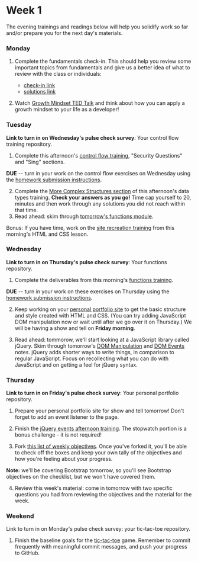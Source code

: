 # Week 1

The evening trainings and readings below will help you solidify work so far and/or prepare you for the next day's materials.

### Monday

1. Complete the fundamentals check-in. This should help you review some important topics from fundamentals and give us a better idea of what to review with the class or individuals:
   - [check-in link](https://docs.google.com/document/d/17TX-ZWr86cUe7HQwq--tLtINUkbC9ErLia57UsICPIw/edit?usp=sharing)
   - [solutions link](
https://docs.google.com/document/d/1Qy9zcYYXzFIsJe-guwe_44GbK_1Q_SolTuFbHvH95Ns/edit?usp=sharing
)

1. Watch [Growth Mindset TED Talk](https://www.youtube.com/watch?v=pN34FNbOKXc) and think about how you can apply a growth mindset to your life as a developer!



### Tuesday
**Link to turn in on Wednesday's pulse check survey**: Your control flow training repository.

1. Complete this afternoon's [control flow training](https://github.com/sf-wdi-34/js-control-flow-training/), "Security Questions" and "Sing" sections.  

  **DUE** -- turn in your work on the control flow exercises on Wednesday using the [homework submission instructions](https://github.com/sf-wdi-34/schedule/blob/master/how-to/submit-hw.md).

2. Complete the [More Complex Structures section](https://github.com/sf-wdi-34/js-data-types-training#more-complex-structures) of this afternoon's data types training. **Check your answers as you go!** Time cap yourself to 20, minutes and then work through any solutions you did not reach within that time.
2. Read ahead: skim through [tomorrow's functions module](https://github.com/sf-wdi-34/js-functions).

Bonus: If you have time, work on the [site recreation training](https://github.com/sf-wdi-34/site-recreation) from this morning's HTML and CSS lesson.



### Wednesday
**Link to turn in on Thursday's pulse check survey**: Your functions repository.

1. Complete the deliverables from this morning's [functions training](https://github.com/sf-wdi-34/functions-training).  

  **DUE** -- turn in your work on these exercises on Thursday using the [homework submission instructions](https://github.com/sf-wdi-34/schedule/blob/master/how-to/submit-hw.md).

2. Keep working on your [personal portfolio site](https://github.com/sf-wdi-34/personal-portfolio#deliverables) to get the basic structure and style created with HTML and CSS. (You can try adding JavaScript DOM manipulation now or wait until after we go over it on Thursday.) We will be having a show and tell on **Friday morning**.

2. Read ahead: tommorow, we'll start looking at a JavaScript library called jQuery.  Skim through tomorrow's [DOM Manipulation](https://github.com/sf-wdi-34/dom-manipulation) and [DOM Events](https://github.com/sf-wdi-34/dom-events-jquery) notes. jQuery adds shorter ways to write things, in comparison to regular JavaScript. Focus on recollecting what you can do with JavaScript and on getting a feel for jQuery syntax.


### Thursday
**Link to turn in on Friday's pulse check survey**: Your personal portfolio repository.

1. Prepare your personal portfolio site for show and tell tomorrow! Don't forget to add an event listener to the page.

2. Finish the [jQuery events afternoon training](https://github.com/sf-wdi-34/jquery-events-training). The stopwatch portion is a bonus challenge - it is not required!

3. Fork [this list of weekly objectives](https://gist.github.com/cofauver/de116e2e030004fdf17ef3f8a43952b3). Once you've forked it, you'll be able to check off the boxes and keep your own tally of the objectives and how you're feeling about your progress.

  **Note:** we'll be covering Bootstrap tomorrow, so you'll see Bootstrap objectives on the checklist, but we won't have covered them.

4. Review this week's material: come in tomorrow with two specific questions you had from reviewing the objectives and the material for the week.


### Weekend
Link to turn in on Monday's pulse check survey: your tic-tac-toe repository.

1. Finish the baseline goals for the [tic-tac-toe](https://github.com/sf-wdi-34/tic-tac-toe) game. Remember to commit frequently with meaningful commit messages, and push your progress to GitHub.
